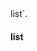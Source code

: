 ---
---


```bash

```









```bash
```





```bash
```



list`.

#### list

```bash
```



```bash
```



```bash
```



